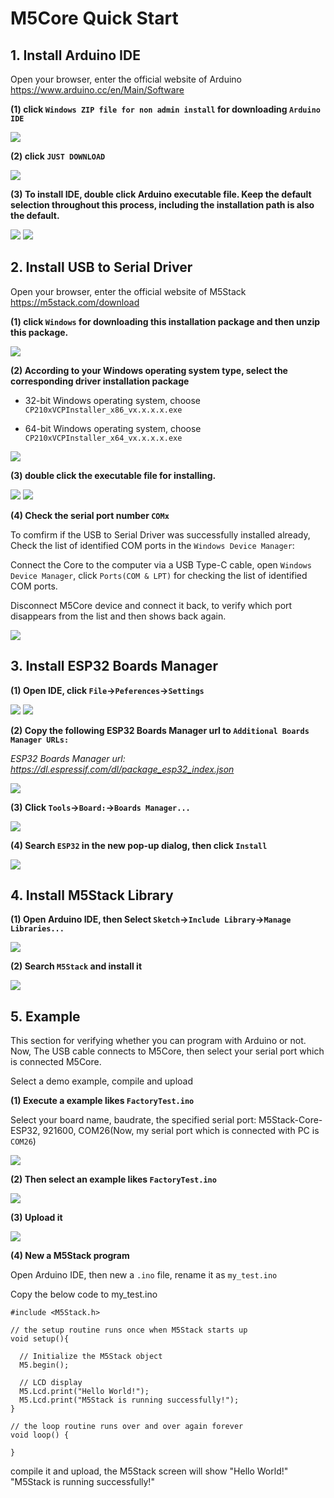 # M5Core Quick Start

<!-- ?> We suggest you confirm whether the `USB driver`, `Git` and `Arduino IDE` has installed first. If not, please view this two articles [establish serial connection](/en/related_documents/establish_serial_connection) and [Install Git and Arduino IDE](/en/related_documents/how_to_install_git_and_arduino). -->

## 1. Install Arduino IDE

<!-- *注意：如果已经安装了 IDE，请直接从[步骤 2](#_2-安装串口驱动) 开始。* -->

Open your browser, enter the official website of Arduino  https://www.arduino.cc/en/Main/Software

**(1) click `Windows ZIP file for non admin install` for downloading `Arduino IDE`**

<img src="assets/img/getting_started_pics/m5stack_core/get_started_with_arduino_m5core/windows/arduino_cc_package.png">

**(2) click `JUST DOWNLOAD`**

<img src="assets/img/getting_started_pics/m5stack_core/get_started_with_arduino_m5core/windows/arduino_cc_package_02.png">

**(3) To install IDE, double click Arduino executable file. Keep the default selection throughout this process, including the installation path is also the default.**

<img src="assets/img/getting_started_pics/m5stack_core/get_started_with_arduino_m5core/windows/select_arduino_install_path.png">

<img src="assets/img/getting_started_pics/m5stack_core/get_started_with_arduino_m5core/windows/install_arduino_2.png">

## 2. Install USB to Serial Driver

Open your browser, enter the official website of M5Stack  https://m5stack.com/download

**(1) click `Windows` for downloading this installation package and then unzip this package.**

<img src="assets/img/getting_started_pics/m5stack_core/get_started_with_arduino_m5core/windows/download_usb_driver_win_01.png">

**(2) According to your Windows operating system type, select the corresponding driver installation package**

* 32-bit Windows operating system, choose `CP210xVCPInstaller_x86_vx.x.x.x.exe`

* 64-bit Windows operating system, choose `CP210xVCPInstaller_x64_vx.x.x.x.exe`

<img src="assets/img/getting_started_pics/establish_serial_connection/windows_install_usb_driver01.png">

**(3) double click the executable file for installing.**

<img src="assets/img/getting_started_pics/establish_serial_connection/windows_install_usb_driver02.png">

<img src="assets/img/getting_started_pics/establish_serial_connection/windows_install_usb_driver03.png">

**(4) Check the serial port number `COMx`**

To comfirm if the USB to Serial Driver was successfully installed already, Check the list of identified COM ports in the `Windows Device Manager`:

Connect the Core to the computer via a USB Type-C cable, open `Windows Device Manager`, click `Ports(COM & LPT)` for checking the list of identified COM ports.

Disconnect M5Core device and connect it back, to verify which port disappears from the list and then shows back again.

<img src="assets/img/getting_started_pics/m5stack_core/get_started_with_arduino_m5core/windows/check_serial_port_01.png">

## 3. Install ESP32 Boards Manager

**(1) Open IDE, click `File`->`Peferences`->`Settings`**

<img src="assets/img/getting_started_pics/m5stack_core/get_started_with_arduino_m5core/windows/quick_start_arduino_win_01.png">

<img src="assets/img/getting_started_pics/m5stack_core/get_started_with_arduino_m5core/windows/quick_start_arduino_win_02.png">

**(2) Copy the following ESP32 Boards Manager url to `Additional Boards Manager URLs:`**

*ESP32 Boards Manager url: https://dl.espressif.com/dl/package_esp32_index.json*

<img src="assets/img/getting_started_pics/m5stack_core/get_started_with_arduino_m5core/windows/quick_start_arduino_win_03.png">

**(3) Click `Tools`->`Board:`->`Boards Manager...`**

<img src="assets/img/getting_started_pics/m5stack_core/get_started_with_arduino_m5core/windows/quick_start_arduino_win_04.png">

**(4) Search `ESP32` in the new pop-up dialog, then click `Install`**

<img src="assets/img/getting_started_pics/m5stack_core/get_started_with_arduino_m5core/windows/quick_start_arduino_win_05.png">

## 4. Install M5Stack Library

**(1) Open Arduino IDE, then Select `Sketch`->`Include Library`->`Manage Libraries...`**

<img src="assets/img/getting_started_pics/m5stack_core/get_started_with_arduino_m5core/windows/install_m5stack_lib_01.png">

**(2) Search `M5Stack` and install it**

<img src="assets/img/getting_started_pics/m5stack_core/get_started_with_arduino_m5core/windows/install_m5stack_lib_02.png">

<!-- !> **Note:** *As shown below, it means you need update*

<img src="assets/img/getting_started_pics/m5stack_core/get_started_with_arduino_m5core/windows/update_m5stack_lib.png"> -->

## 5. Example

This section for verifying whether you can program with Arduino or not. Now, The USB cable connects to M5Core, then select your serial port which is connected M5Core.

Select a demo example, compile and upload

**(1) Execute a example likes `FactoryTest.ino`**

Select your board name, baudrate, the specified serial port: M5Stack-Core-ESP32, 921600, COM26(Now, my serial port which is connected with PC is `COM26`)

<img src="assets/img/getting_started_pics/m5stack_core/get_started_with_arduino_m5core/windows/select_board_baudrate_serial_port.png">

**(2) Then select an example likes `FactoryTest.ino`**

<img src="assets/img/getting_started_pics/m5stack_core/get_started_with_arduino_m5core/windows/select_an_example.png">

**(3) Upload it**

<img src="assets/img/getting_started_pics/m5stack_core/get_started_with_arduino_m5core/windows/arduino_upload.png">

**(4) New a M5Stack program**

Open Arduino IDE, then new a `.ino` file, rename it as `my_test.ino`

Copy the below code to my_test.ino

```arduino
#include <M5Stack.h>

// the setup routine runs once when M5Stack starts up
void setup(){

  // Initialize the M5Stack object
  M5.begin();

  // LCD display
  M5.Lcd.print("Hello World!");
  M5.Lcd.print("M5Stack is running successfully!");
}

// the loop routine runs over and over again forever
void loop() {

}
```

compile it and upload, the M5Stack screen will show "Hello World!" "M5Stack is running successfully!"

<!-- ?> *If you want to upgrade the M5Stack Lib, please view this article [upgrade M5Stack Lib](/en/related_documents/upgrade_m5stack_lib).* -->
